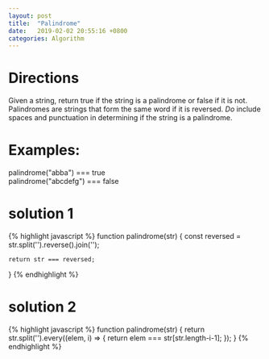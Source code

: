 ```yaml
---
layout: post
title:  "Palindrome"
date:   2019-02-02 20:55:16 +0800
categories: Algorithm
---
```


# Directions
Given a string, return true if the string is a palindrome
or false if it is not.  Palindromes are strings that
form the same word if it is reversed. *Do* include spaces
and punctuation in determining if the string is a palindrome.

# Examples:
palindrome("abba") === true <br/>
palindrome("abcdefg") === false

# solution 1
{% highlight javascript %}
function palindrome(str) {
    const reversed = str.split('').reverse().join('');

    return str === reversed;
}
{% endhighlight %}


# solution 2
{% highlight javascript %}
function palindrome(str) {
    return str.split('').every((elem, i) => {
        return elem === str[str.length-i-1];
    });
}
{% endhighlight %}
